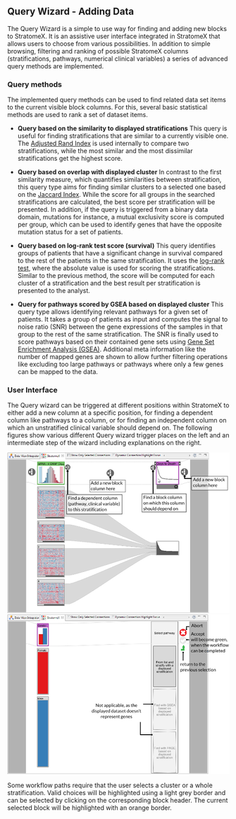 ## Query Wizard - Adding Data
The Query Wizard is a simple to use way for finding and adding new blocks to StratomeX. It is an assistive user interface integrated in StratomeX that allows users to choose from various possibilities. In addition to simple browsing, filtering and ranking of possible StratomeX columns (stratifications, pathways, numerical clinical variables) a series of advanced query methods are implemented.

### Query methods
The implemented query methods can be used to find related data set items to the current visible block columns. For this, several basic statistical methods are used to rank a set of dataset items. 

 * **Query based on the similarity to displayed stratifications** 
  This query is useful for finding stratifications that are similar to a currently visible one. The [Adjusted Rand Index](http://en.wikipedia.org/wiki/Rand_index#Adjusted_Rand_index) is used internally to compare two stratifications, while the most similar and the most dissimilar stratifications get the highest score. 

 * **Query based on overlap with displayed cluster** 
  In contrast to the first similarity measure, which quantifies similarities between stratification, this query type aims for finding similar clusters to a selected one based on the [Jaccard Index](http://en.wikipedia.org/wiki/Jaccard_index). While the score for all groups in the searched stratifications are calculated, the best score per stratification will be presented. In addition, if the query is triggered from a binary data domain, mutations for instance, a mutual exclusivity score is computed per group, which can be used to identify genes that have the opposite mutation status for a set of patients.

 * **Query based on log-rank test score (survival)** 
  This query identifies groups of patients that have a significant change in survival compared to the rest of the patients in the same stratification. It uses the [log-rank test](http://en.wikipedia.org/wiki/Logrank_test), where the absolute value is used for scoring the stratifications. Similar to the previous method, the score will be computed for each cluster of a stratification and the best result per stratification is presented to the analyst.

 * **Query for pathways scored by GSEA based on displayed cluster** 
  This query type allows identifying relevant pathways for a given set of patients. It takes a group of patients as input and computes the signal to noise ratio (SNR) between the gene expressions of the samples in that group to the rest of the same stratification. The SNR is finally used to score pathways based on their contained gene sets using [Gene Set Enrichment Analysis (GSEA)](https://www.broadinstitute.org/gsea/index.jsp). Additional meta information like the number of mapped genes are shown to allow further filtering operations like excluding too large pathways or pathways where only a few genes can be mapped to the data.
  
### User Interface
The Query wizard can be triggered at different positions within StratomeX to either add a new column at a specific position, for finding a dependent column like pathways to a column, or for finding an independent column on which an unstratified clinical variable should depend on. The following figures show various different Query wizard trigger places on the left and an intermediate step of the wizard including explanations on the right. 

![](i/wizard_2.png "three different triggering options to start the Query wizard")
![](i/wizard_1.png "explanation of the Query wizard interface")
 
Some workflow paths require that the user selects a cluster or a whole stratification. Valid choices will be highlighted using a light grey border and can be selected by clicking on the corresponding block header. The current selected block will be highlighted with an orange border.